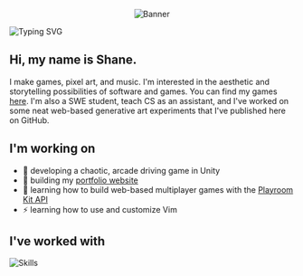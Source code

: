 <p align="center"><img src="banner.gif" alt="Banner"/></p>
<picture>
  <source media="(prefers-color-scheme: dark)" srcset="https://readme-typing-svg.demolab.com?font=JetBrains+Mono&weight=200&size=50&duration=4000&pause=1000&color=ffffff&center=true&vCenter=true&width=1024&height=100&lines=RICEDUST;Game+Developer;Pixel+Artist;Music+Producer" alt="Typing SVG" />
  <img src="https://readme-typing-svg.demolab.com?font=JetBrains+Mono&weight=200&size=50&duration=4000&pause=1000&color=000000&center=true&vCenter=true&width=1024&height=100&lines=RICEDUST;Game+Developer;Pixel+Artist;Music+Producer" alt="Typing SVG" />
</picture>

## Hi, my name is Shane.

I make games, pixel art, and music. I'm interested in the aesthetic and storytelling possibilities of software and games. You can find my games [here](https://ricedust.itch.io/). I'm also a SWE student, teach CS as an assistant, and I've worked on some neat web-based generative art experiments that I've published here on GitHub.

## I'm working on

* 🚚 developing a chaotic, arcade driving game in Unity
* 🌱 building my [portfolio website](ricedust.com)
* 🧠 learning how to build web-based multiplayer games with the [Playroom Kit API](https://joinplayroom.com/)
* ⚡ learning how to use and customize Vim

## I've worked with

![Skills](https://skillicons.dev/icons?i=cs,unity,java,js,html,css,tailwind,git)
